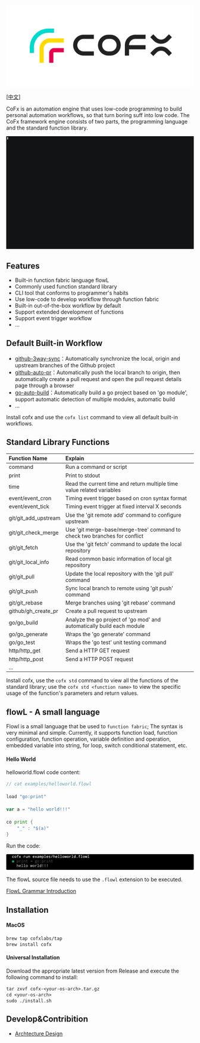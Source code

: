 ![](./docs/assets/logo.png)

[[中文](./README.zh_CN.md)]

CoFx is an automation engine that uses low-code programming to build personal automation workflows, so that turn boring suff into low code. The CoFx framework engine consists of two parts, the programming language and the standard function library.

![](./docs/assets/demo.gif)

## Features
* Built-in function fabric language flowL
* Commonly used function standard library
* CLI tool that conforms to programmer's habits
* Use low-code to develop workflow through function fabric
* Built-in out-of-the-box workflow by default
* Support extended development of functions
* Support event trigger workflow
* ...

## Default Built-in Workflow 
* [github-3way-sync](docs/github_3way_sync.md)：Automatically synchronize the local, origin and upstream branches of the Github project
* [github-auto-pr](docs/github_auto_pr.md)：Automatically push the local branch to origin, then automatically create a pull request and open the pull request details page through a browser
* [go-auto-build](docs/go_auto_build.md)：Automatically build a go project based on 'go module', support automatic detection of multiple modules, automatic build
* ...

Install cofx and use the `cofx list` command to view all default built-in workflows.

## Standard Library Functions

| Function Name        | Explain                                                      |
| :------------------- | :----------------------------------------------------------- |
| command              | Run a command or script                                      |
| print                | Print to stdout                                              |
| time                 | Read the current time and return multiple time value related variables |
| event/event_cron     | Timing event trigger based on cron syntax format             |
| event/event_tick     | Timing event trigger at fixed interval X seconds             |
| git/git_add_upstream | Use the 'git remote add' command to configure upstream       |
| git/git_check_merge  | Use 'git merge-base/merge-tree' command to check two branches for conflict |
| git/git_fetch        | Use the 'git fetch' command to update the local repository   |
| git/git_local_info   | Read common basic information of local git repository        |
| git/git_pull         | Update the local repository with the 'git pull' command      |
| git/git_push         | Sync local branch to remote using 'git push' command         |
| git/git_rebase       | Merge branches using 'git rebase' command                    |
| github/gh_create_pr  | Create a pull request to upstream                            |
| go/go_build          | Analyze the go project of 'go mod' and automatically build each module |
| go/go_generate       | Wraps the 'go generate' command                              |
| go/go_test           | Wraps the 'go test' unit testing command                     |
| http/http_get        | Send a HTTP GET request                                      |
| http/http_post       | Send a HTTP POST request                                     |
| ...                  |                                                              |

Install cofx, use the `cofx std` command to view all the functions of the standard library; use the `cofx std <function name>` to view the specific usage of the function's parameters and return values.

## flowL - A small language
Flowl is a small language that be used to `function fabric`; The syntax is very minimal and simple. Currently, it supports function load, function configuration, function operation, variable definition and operation, embedded variable into string, for loop, switch conditional statement, etc.

#### Hello World
helloworld.flowl code content:
```go
// cat examples/helloworld.flowl

load "go:print"

var a = "hello world!!!"

co print {
    "_" : "$(a)"
}
```

Run the code:

![](./docs/assets/hello.png)

The flowL source file needs to use the `.flowl` extension to be executed.

[FlowL Grammar Introduction](docs/flowl_guide.md)

## Installation
#### MacOS 

```
brew tap cofxlabs/tap
brew install cofx
```

#### Universal Installation
Download the appropriate latest version from Release and execute the following command to install:

```
tar zxvf cofx-<your-os-arch>.tar.gz
cd <your-os-arch>
sudo ./install.sh
```

## Develop&Contribition
* [Archtecture Design](docs/arch.md)
